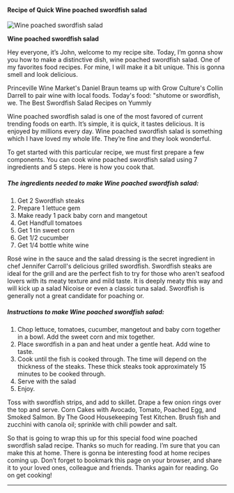             

#### Recipe of Quick Wine poached swordfish salad

![Wine poached swordfish salad](https://img-global.cpcdn.com/recipes/9f98421926bffeb0/751x532cq70/wine-poached-swordfish-salad-recipe-main-photo.jpg)

**Wine poached swordfish salad**

Hey everyone, it’s John, welcome to my recipe site. Today, I’m gonna show you how to make a distinctive dish, wine poached swordfish salad. One of my favorites food recipes. For mine, I will make it a bit unique. This is gonna smell and look delicious.

Princeville Wine Market's Daniel Braun teams up with Grow Culture's Collin Darrell to pair wine with local foods. Today's food: "shutome or swordfish, we. The Best Swordfish Salad Recipes on Yummly

Wine poached swordfish salad is one of the most favored of current trending foods on earth. It’s simple, it is quick, it tastes delicious. It is enjoyed by millions every day. Wine poached swordfish salad is something which I have loved my whole life. They’re fine and they look wonderful.

To get started with this particular recipe, we must first prepare a few components. You can cook wine poached swordfish salad using 7 ingredients and 5 steps. Here is how you cook that.

##### The ingredients needed to make Wine poached swordfish salad:

1.  Get 2 Swordfish steaks
2.  Prepare 1 lettuce gem
3.  Make ready 1 pack baby corn and mangetout
4.  Get Handfull tomatoes
5.  Get 1 tin sweet corn
6.  Get 1/2 cucumber
7.  Get 1/4 bottle white wine

Rosé wine in the sauce and the salad dressing is the secret ingredient in chef Jennifer Carroll's delicious grilled swordfish. Swordfish steaks are ideal for the grill and are the perfect fish to try for those who aren't seafood lovers with its meaty texture and mild taste. It is deeply meaty this way and will kick up a salad Nicoise or even a classic tuna salad. Swordfish is generally not a great candidate for poaching or.

##### Instructions to make Wine poached swordfish salad:

1.  Chop lettuce, tomatoes, cucumber, mangetout and baby corn together in a bowl. Add the sweet corn and mix together.
2.  Place swordfish in a pan and heat under a gentle heat. Add wine to taste.
3.  Cook until the fish is cooked through. The time will depend on the thickness of the steaks. These thick steaks took approximately 15 minutes to be cooked through.
4.  Serve with the salad
5.  Enjoy.

Toss with swordfish strips, and add to skillet. Drape a few onion rings over the top and serve. Corn Cakes with Avocado, Tomato, Poached Egg, and Smoked Salmon. By The Good Housekeeping Test Kitchen. Brush fish and zucchini with canola oil; sprinkle with chili powder and salt.

So that is going to wrap this up for this special food wine poached swordfish salad recipe. Thanks so much for reading. I’m sure that you can make this at home. There is gonna be interesting food at home recipes coming up. Don’t forget to bookmark this page on your browser, and share it to your loved ones, colleague and friends. Thanks again for reading. Go on get cooking!

* * *